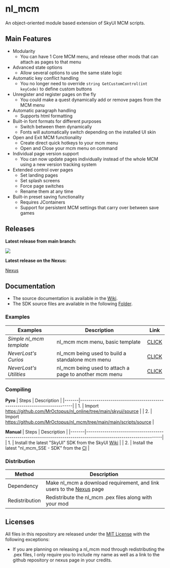 # nl_mcm

An object-oriented module based extension of SkyUI MCM scripts.

## Main Features

* Modularity
	- You can have 1 Core MCM menu, and release other mods that can attach as pages to that menu
* Advanced state options
	- Allow several options to use the same state logic
* Automatic key conflict handling 
	- You no longer need to override `string GetCustomControl(int keyCode)` to define custom buttons
* Unregister and register pages on the fly 
	- You could make a quest dynamically add or remove pages from the MCM menu
* Automatic paragraph handling 
	- Supports html formatting
* Built-in font formats for different purposes
	- Switch between them dynamically
	- Fonts will automatically switch depending on the installed UI skin
* Open and Exit MCM functionality
	- Create direct quick hotkeys to your mcm menu
	- Open and Close your mcm menu on command
* Individual page version support
	- You can now update pages individually instead of the whole MCM using a new version tracking system
* Extended control over pages
	- Set landing pages 
	- Set splash screens
	- Force page switches
	- Rename them at any time
* Built-in preset saving functionality
	- Requires JContainers
	- Support for persistent MCM settings that carry over between save games

## Releases

**Latest release from main branch:**

[![](https://github.com/MrOctopus/nl_mcm/actions/workflows/ci.yml/badge.svg)](https://github.com/MrOctopus/nl_mcm/actions/workflows/ci.yml)

**Latest release on the Nexus:**

[Nexus](https://www.nexusmods.com/skyrimspecialedition/mods/49127)

## Documentation

* The source documentation is available in the [Wiki](https://github.com/MrOctopus/nl_mcm/wiki/1.-Home).
* The SDK source files are available in the following [Folder](https://github.com/MrOctopus/nl_mcm/tree/main/main/scripts/source).

### Examples

| Examples | Description | Link |
|-------------------------|--------------------------------------------------------|------------------------------------------------------------------------------|
| *Simple nl_mcm template*       | nl_mcm mcm menu, basic template                 | [CLICK](https://github.com/MrOctopus/nl_mcm/tree/main/examples/nl_mcm_simple_template)    |
| *NeverLost's Curios*    | nl_mcm being used to build a standalone mcm menu       | [CLICK](https://github.com/MrOctopus/nl_mcm/tree/main/examples/nl_curios)    |
| *NeverLost's Utilities* | nl_mcm being used to attach a page to another mcm menu | [CLICK](https://github.com/MrOctopus/nl_mcm/tree/main/examples/nl_utilities) |

### Compiling

**Pyro**
| Steps | Description                                                              |
|-------|--------------------------------------------------------------------------|
| 1.    | Import https://github.com/MrOctopus/nl_online/tree/main/skyui/source     |
| 2.    | Import https://github.com/MrOctopus/nl_mcm/tree/main/main/scripts/source |

**Manual**
| Steps | Description                                                                                                       |
|-------|-------------------------------------------------------------------------------------------------------------------|
| 1.    | Install the latest "SkyUI" SDK from the SkyUI [Wiki](https://github.com/schlangster/skyui/wiki)                   |
| 2.    | Install the latest "nl_mcm_SSE - SDK" from the [CI](https://github.com/MrOctopus/nl_mcm/actions/workflows/ci.yml?query=branch%3Amain) |

### Distribution

| Method         | Description                                                              |
|----------------|--------------------------------------------------------------------------|
| Dependency     | Make nl_mcm a download requirement, and link users to the [Nexus](https://www.nexusmods.com/skyrimspecialedition/mods/49127) page |
| Redistribution | Redistribute the nl_mcm .pex files along with your mod                   |

## Licenses

All files in this repository are released under the [MIT License](LICENSE.md) with the following exceptions:
* If you are planning on releasing a nl_mcm mod through redistributing the .pex files, I only require you to include my name as well as a link to the github repository or nexus page in your credits.
